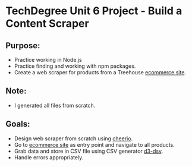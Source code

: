 # TechDegree Unit 6 Project - Build a Content Scraper

## Purpose:
* Practice working in Node.js
* Practice finding and working with npm packages.
* Create a web scraper for products from a Treehouse [ecommerce site](http://shirts4mike.com/).
## Note:
* I generated all files from scratch.
## Goals:
* Design web scraper from scratch using [cheerio](https://www.npmjs.com/package/cheerio).
* Go to [ecommerce site](http://shirts4mike.com/shirts.php) as entry point and navigate to all products.
* Grab data and store in CSV file using CSV generator [d3-dsv](https://www.npmjs.com/package/d3-dsv).
* Handle errors appropriately.
